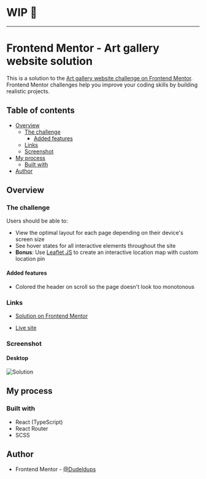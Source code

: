 # WIP 👾

---

# Frontend Mentor - Art gallery website solution

This is a solution to the [Art gallery website challenge on Frontend Mentor](https://www.frontendmentor.io/challenges/art-gallery-website-yVdrZlxyA). Frontend Mentor challenges help you improve your coding skills by building realistic projects.

## Table of contents

- [Overview](#overview)
  - [The challenge](#the-challenge)
    - [Added features](#added-features)
  - [Links](#links)
  - [Screenshot](#screenshot)
- [My process](#my-process)
  - [Built with](#built-with)
- [Author](#author)

## Overview

### The challenge

Users should be able to:

- View the optimal layout for each page depending on their device's screen size
- See hover states for all interactive elements throughout the site
- **Bonus**: Use [Leaflet JS](https://leafletjs.com/) to create an interactive location map with custom location pin

#### Added features

- Colored the header on scroll so the page doesn't look too monotonous

### Links

- [Solution on Frontend Mentor]()

- [Live site]()

### Screenshot

#### Desktop

![Solution]()

## My process

### Built with

- React (TypeScript)
- React Router
- SCSS

## Author

- Frontend Mentor - [@Dudeldups](https://www.frontendmentor.io/profile/Dudeldups)
